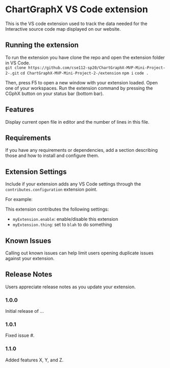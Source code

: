 # ChartGraphX VS Code extension

This is the VS code extension used to track the data needed for the Interactive source code map displayed on our website. 

## Running the extension

To run the extension you have clone the repo and open the extension folder in VS Code.  
``git clone https://github.com/cse112-sp20/ChartGraphX-MVP-Mini-Project-2-.git``
``cd ChartGraphX-MVP-Mini-Project-2-/extension``
``npm i``
``code .``

Then, press F5 to open a new window with your extension loaded.
Open one of your workspaces.
Run the extension command by pressing the CGphX button on your status bar (bottom bar). 

## Features

Display current open file in editor and the number of lines in this file.

## Requirements

If you have any requirements or dependencies, add a section describing those and how to install and configure them.

## Extension Settings

Include if your extension adds any VS Code settings through the `contributes.configuration` extension point.

For example:

This extension contributes the following settings:

* `myExtension.enable`: enable/disable this extension
* `myExtension.thing`: set to `blah` to do something

## Known Issues

Calling out known issues can help limit users opening duplicate issues against your extension.

## Release Notes

Users appreciate release notes as you update your extension.

### 1.0.0

Initial release of ...

### 1.0.1

Fixed issue #.

### 1.1.0

Added features X, Y, and Z.